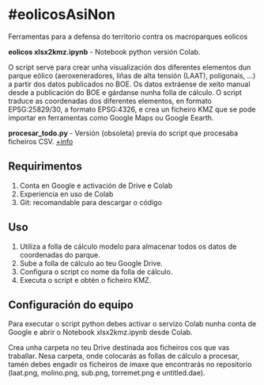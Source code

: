 # #eolicosAsiNon
Ferramentas para a defensa do territorio contra os macroparques eolicos

**eolicos xlsx2kmz.ipynb** - Notebook python versión Colab.

O script serve para crear unha visualización dos diferentes elementos dun parque eólico (aeroxeneradores, liñas de alta tensión (LAAT), poligonais, ...) a partir dos datos publicados no BOE. Os datos extráense de xeito manual desde a publicación do BOE e gárdanse nunha folla de cálculo. O script traduce as coordenadas dos diferentes elementos, en formato EPSG:25829/30, a formato EPSG:4326, e crea un ficheiro KMZ que se pode importar en ferramentas como Google Maps ou Google Eearth.


**procesar_todo.py** - Versión (obsoleta) previa do script que procesaba ficheiros CSV. [+info](legacy.md)

## Requirimentos

1. Conta en Google e activación de Drive e Colab
2. Experiencia en uso de Colab
3. Git: recomandable para descargar o código

## Uso

1. Utiliza a folla de cálculo modelo para almacenar todos os datos de coordenadas do parque.
2. Sube a folla de cálculo ao teu Google Drive.
3. Configura o script co nome da folla de cálculo.
4. Executa o script e obtén o ficheiro KMZ.

## Configuración do equipo

Para executar o script python debes activar o servizo Colab nunha conta de Google e abrir o Notebook xlsx2kmz.ipynb desde Colab.

Crea unha carpeta no teu Drive destinada aos ficheiros cos que vas traballar. Nesa carpeta, onde colocarás as follas de cálculo a procesar, tamén debes engadir os ficheiros de imaxe que encontrarás no repositorio (laat.png, molino.png, sub.png, torremet.png e untitled.dae).
